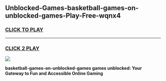 
## Unblocked-Games-basketball-games-on-unblocked-games-Play-Free-wqnx4
<h3>
<a href="https://premium76.site?title=basketball-games-on-unblocked-games&ref=19M">CLICK TO PLAY</a></h3>
<hr>

<h3>
<a href="https://premium76.site?title=basketball-games-on-unblocked-games&ref=19M">CLICK 2 PLAY</a>
  
</h3>

<a href="https://premium76.site?title=basketball-games-on-unblocked-games&ref=19M"><img src="https://clearcache.store/games.png"></a>


**basketball-games-on-unblocked-games games unblocked: Your Gateway to Fun and Accessible Online Gaming**
